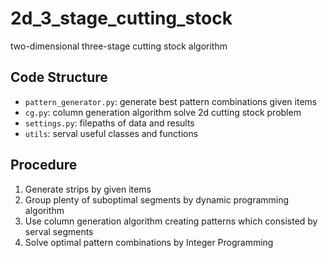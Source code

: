 # 2d_3_stage_cutting_stock

two-dimensional three-stage cutting stock algorithm

## Code Structure

- `pattern_generator.py`: generate best pattern combinations given items
- `cg.py`: column generation algorithm solve 2d cutting stock problem
- `settings.py`: filepaths of data and results
- `utils`: serval useful classes and functions

## Procedure

1. Generate strips by given items
2. Group plenty of suboptimal segments by dynamic programming algorithm
3. Use column generation algorithm creating patterns which consisted by serval segments
4. Solve optimal pattern combinations by Integer Programming